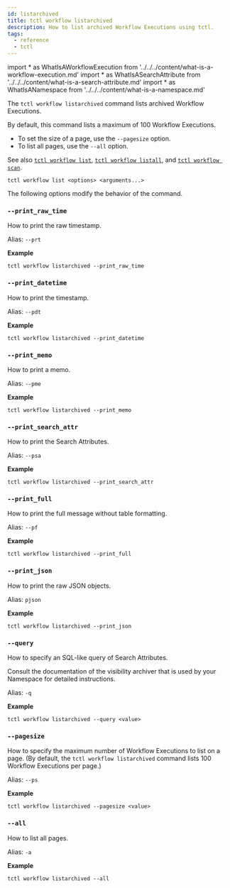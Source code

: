```yaml
---
id: listarchived
title: tctl workflow listarchived
description: How to list archived Workflow Executions using tctl.
tags:
  - reference
  - tctl
---
```


<!-- prettier-ignore -->
import * as WhatIsAWorkflowExecution from '../../../content/what-is-a-workflow-execution.md'
import * as WhatIsASearchAttribute from '../../../content/what-is-a-search-attribute.md'
import * as WhatIsANamespace from '../../../content/what-is-a-namespace.md'

The `tctl workflow listarchived` command lists archived <preview page={WhatIsAWorkflowExecution}>Workflow Executions</preview>.

By default, this command lists a maximum of 100 Workflow Executions.

- To set the size of a page, use the `--pagesize` option.
- To list all pages, use the `--all` option.

See also [`tctl workflow list`](./list.md), [`tctl workflow listall`](./listall.md), and [`tctl workflow scan`](./scan.md).

`tctl workflow list <options> <arguments...>`

The following options modify the behavior of the command.

### `--print_raw_time`

How to print the raw timestamp.

Alias: `--prt`

**Example**

```
tctl workflow listarchived --print_raw_time
```

### `--print_datetime`

How to print the timestamp.

Alias: `--pdt`

**Example**

```
tctl workflow listarchived --print_datetime
```

### `--print_memo`

How to print a memo.

Alias: `--pme`

**Example**

```
tctl workflow listarchived --print_memo
```

### `--print_search_attr`

How to print the <preview page={WhatIsASearchAttribute}>Search Attributes</preview>.

Alias: `--psa`

**Example**

```
tctl workflow listarchived --print_search_attr
```

### `--print_full`

How to print the full message without table formatting.

Alias: `--pf`

**Example**

```
tctl workflow listarchived --print_full
```

### `--print_json`

How to print the raw JSON objects.

Alias: `pjson`

**Example**

```
tctl workflow listarchived --print_json
```

### `--query`

How to specify an SQL-like query of <preview page={WhatIsASearchAttribute}>Search Attributes</preview>.

Consult the documentation of the visibility archiver that is used by your <preview page={WhatIsANamespace}>Namespace</preview> for detailed instructions.

Alias: `-q`

**Example**

```
tctl workflow listarchived --query <value>
```

### `--pagesize`

How to specify the maximum number of <preview page={WhatIsAWorkflowExecution}>Workflow Executions</preview> to list on a page.
(By default, the `tctl workflow listarchived` command lists 100 Workflow Executions per page.)

Alias: `--ps`

**Example**

```
tctl workflow listarchived --pagesize <value>
```

### `--all`

How to list all pages.

Alias: `-a`

**Example**

```
tctl workflow listarchived --all
```
